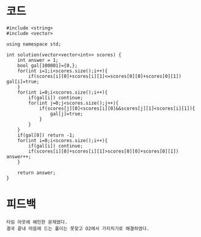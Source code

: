 # 코드

    #include <string>
    #include <vector>

    using namespace std;

    int solution(vector<vector<int>> scores) {
        int answer = 1;
        bool gal[100001]={0,};
        for(int i=1;i<scores.size();i++){
            if(scores[i][0]+scores[i][1]<=scores[0][0]+scores[0][1]) gal[i]=true;
        }
        for(int i=0;i<scores.size();i++){
            if(gal[i]) continue;
            for(int j=0;j<scores.size();j++){            
                if(scores[j][0]<scores[i][0]&&scores[j][1]<scores[i][1]){
                    gal[j]=true;
                }
            }
        }
        if(gal[0]) return -1;
        for(int i=0;i<scores.size();i++){
            if(gal[i]) continue;
            if(scores[i][0]+scores[i][1]>scores[0][0]+scores[0][1]) answer++;
        }
        
        return answer;
    }

# 피드백

    타임 아웃에 예민한 문제였다.
    결국 끝내 마음에 드는 풀이는 못찾고 O2에서 가지치기로 해결하였다.